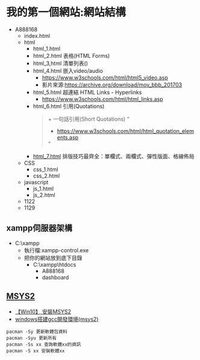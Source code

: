 # 我的第一個網站:網站結構
- A888168
  - index.html
  - html
    - html_1.html 
    - html_2.html 表格(HTML Forms)
    - html_3,html 清單列表()
    - html_4.html 嵌入video/audio
      - https://www.w3schools.com/html/html5_video.asp
      - 影片來源:https://archive.org/download/mov_bbb_201703 
    - html_5.html 超連結 HTML Links - Hyperlinks <a>
      - https://www.w3schools.com/html/html_links.asp
    - html_6.html  引用(Quotations) <blockquote> + 一句話引用(Short Quotations) <q>
      - https://www.w3schools.com/html/html_quotation_elements.asp
    - [html_7.html](./web2023/html_7.md) 排版技巧最齊全：單欄式、兩欄式、彈性版面、格線佈局
  - CSS
    - css_1.html
    - css_2.html
  - javascript
    - js_1.html
    - js_2.html
  - 1122
  - 1129   

## xampp伺服器架構
- C:\xampp
  - 執行檔:xampp-control.exe
  - 把你的網站放到底下目錄
    - C:\xampp\htdocs
      - A888168
      - dashboard 


## [MSYS2](https://www.msys2.org/)

- [【Win10】 安裝MSYS2](https://tech.gjlmotea.com/2019/11/win10-msys2.html)
- [windows搭建gcc開發環境(msys2)](https://www.itread01.com/content/1550324904.html)

```
pacman -Sy 更新軟體包資料
pacman -Syu 更新所有
pacman -Ss xx 查詢軟體xx的資訊
pacman -S xx 安裝軟體xx
```
